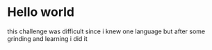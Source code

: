 # Hello world
this challenge was difficult since i knew one language but after some grinding and learning i did it 
